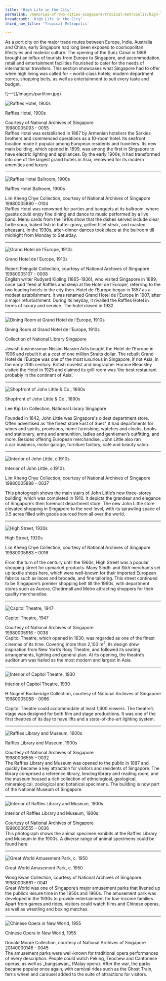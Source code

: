 ```yaml
---
title: 'High Life in the City'
permalink: /memories-of-two-cities-singapore/tropical-metropolis/high-life-in-the-city/
breadcrumb: 'High Life in the City'
third_nav_title: 'Tropical Metropolis'

---
```



As a port city on the major trade routes between Europe, India, Australia and China, early Singapore had long been exposed to cosmopolitan lifestyles and material culture. The opening of the Suez Canal in 1869 brought an influx of tourists from Europe to Singapore, and accommodation, retail and entertainment facilities flourished to cater for the needs of international travellers. This section showcases what Singapore had to offer when high living was called for – world-class hotels, modern department stores, shopping belts, as well as entertainment to suit every taste and budget.

<p></p>
![---](/images/partition.jpg)

![Raffles Hotel, 1900s](/images/Sub2-1-Raffles-Hotel.jpg)
<div class="custom-caption">
<div><p>Raffles Hotel, 1900s</p></div>
<div>Courtesy of National Archives of Singapore</div>
<div>19980005093 - 0055</div>
</div>
Raffles Hotel was established in 1887 by Armenian hoteliers the Sarkies brothers and commenced operations as a 10-room hotel. Its seafront location made it popular among European residents and travellers. Its new main building, which opened in 1899, was among the first in Singapore to have electric lighting and appliances. By the early 1900s, it had transformed into one of the largest grand hotels in Asia, renowned for its modern amenities and luxury. 

<hr>

![Raffles Hotel Ballroom, 1900s](/images/Sub2-2-The-Ballroom-Set-Raffles-Hotel.jpg)
<div class="custom-caption">
<div><p>Raffles Hotel Ballroom, 1900s</p></div>
<div>Lim Kheng Chye Collection, courtesy of National Archives of Singapore</div>
<div>19980005880 - 0104</div>
</div>
Raffles Hotel was renowned for parties and banquets at its ballroom, where guests could enjoy fine dining and dance to music performed by a live band. Menu cards from the 1910s show that the dishes served include clear turtle soup, baked fish in butter gravy, grilled fillet steak, and roasted pheasant. In the 1930s, after-dinner dances took place at the ballroom till midnight from Monday to Saturday.

<hr>

![Grand Hotel de l’Europe, 1910s](/images/Sub2-3-Hotel-De-Europe.jpg)
<div class="custom-caption">
<div><p>Grand Hotel de l’Europe, 1910s</p></div>
<div>Robert Feingold Collection, courtesy of National Archives of Singapore</div>
<div>19980005107 - 0008</div>
</div>
English writer Rudyard Kipling (1865–1936), who visited Singapore in 1889, once said ‘feed at Raffles and sleep at the Hotel de l’Europe’, referring to the two leading hotels in the city then. Hotel de l’Europe began in 1857 as a modest establishment. It was renamed Grand Hotel de l’Europe in 1907, after a major refurbishment. During its heyday, it rivalled the Raffles Hotel in terms of luxury and service. The hotel closed in 1932.

<hr>

![Dining Room at Grand Hotel de l’Europe, 1910s](/images/Sub2-4-Dining-Room.jpg)
<div class="custom-caption">
<div><p>Dining Room at Grand Hotel de l’Europe, 1910s</p></div>
<div>Collection of National Library Singapore</div>
</div>

Jewish businessman Nissim Nassim Adis bought the Hotel de l’Europe in 1906 and rebuilt it at a cost of one million Straits dollar. The rebuilt Grand Hotel de l’Europe was one of the most luxurious in Singapore, if not Asia, in the early 20th century. British novelist and biographer Horace Bleackley visited the Hotel in 1925 and claimed its grill room was ‘the best restaurant probably in the continent of Asia’.

<hr>

![Shopfront of John Little & Co., 1890s](/images/Sub2-5-Raffles-Square.jpg)
<div class="custom-caption">
<div><p>Shopfront of John Little &amp; Co., 1890s</p></div>
<div>Lee Kip Lin Collection, National Library Singapore</div>
</div>

Founded in 1842, John Little was Singapore's oldest department store. Often advertised as ‘the finest store East of Suez’, it had departments for wines and spirits, provisions, home furnishing, watches and clocks, books and stationery, arms and ammunition, ladies and gentlemen’s outfitting, and more. Besides offering European merchandise, John Little also ran a car business, motor garage, furniture factory, café and beauty salon.

<hr>

![Interior of John Little, c.1910s](/images/Sub2-6-Interior-View-John-Little-and-Cos-Premises.jpg)
<div class="custom-caption">
<div><p>Interior of John Little, c.1910s</p></div>
<div>Lim Kheng Chye Collection, courtesy of National Archives of Singapore</div>
<div>19980005888 – 0037</div>
</div>

This photograph shows the main stairs of John Little’s new three-storey building, which was completed in 1910. It depicts the grandeur and elegance of Singapore’s then foremost department store. The new John Little store elevated shopping in Singapore to the next level, with its sprawling space of 3.5 acres filled with goods sourced from all over the world.

<hr>

![High Street, 1920s](/images/Sub2-7-High-Street.jpg)
<div class="custom-caption">
<div><p>High Street, 1920s</p></div>
<div>Lim Kheng Chye Collection, courtesy of National Archives of Singapore</div>
<div>19980005883 – 0016</div>
</div>

From the turn of the century until the 1960s, High Street was a popular shopping street for upmarket products. Many Sindhi and Sikh merchants set up textile shops here, which were well-known for their imported European fabrics such as laces and brocade, and fine tailoring. This street continued to be Singapore’s premier shopping belt till the 1960s, with department stores such as Aurora, Chotirmall and Metro attracting shoppers for their quality merchandise.

<hr>

![Capitol Theatre, 1947](/images/Sub2-8-Capitol-Theatre.jpg)
<div class="custom-caption">
<div><p>Capitol Theatre, 1947</p></div>
<div>Courtesy of National Archives of Singapore</div>
<div>19980005916 - 0038</div>
</div>
Capitol Theatre, which opened in 1930, was regarded as one of the finest cinemas of its time. Covering more than 2,100 m<sup>2</sup>, its design drew inspiration from New York’s Roxy Theatre, and followed its seating arrangements, lighting and general plan. At its opening, the theatre’s auditorium was hailed as the most modern and largest in Asia.

<hr>

![Interior of Capitol Theatre, 1930](/images/Sub2-9.jpg)
<div class="custom-caption">
<div><p>Interior of Capitol Theatre, 1930</p></div>
<div>H Nugent Buckeridge Collection, courtesy of National Archives of Singapore</div>
<div>19980005088 - 0066</div>
</div>

Capitol Theatre could accommodate at least 1,600 viewers. The theatre’s stage was designed for both film and stage productions. It was one of the first theatres of its day to have lifts and a state-of-the-art lighting system.

<hr>

![Raffles Library and Museum, 1900s](/images/Sub2-10-Raffles-Museum.jpg)
<div class="custom-caption">
<div><p>Raffles Library and Museum, 1900s</p></div>
<div>Courtesy of National Archives of Singapore</div>
<div>19980006555 – 0032</div>
</div>
The Raffles Library and Museum was opened to the public in 1887 and quickly became a key attraction for visitors and residents of Singapore. The library comprised a reference library, lending library and reading room, and the museum housed a rich collection of ethnological, geological, mineralogical, zoological and botanical specimens. The building is now part of the National Museum of Singapore.

<hr>

![Interior of Raffles Library and Museum, 1900s](/images/Sub2-11-Raffles-Museum-Interior.jpg)
<div class="custom-caption">
<div><p>Interior of Raffles Library and Museum, 1900s</p></div>
<div>Courtesy of National Archives of Singapore</div>
<div>19980006555 – 0036</div>
</div>
This photograph shows the animal specimen exhibits at the Raffles Library and Museum in the 1900s. A diverse range of animal specimens could be found here.

<hr>

![Great World Amusement Park, c. 1950](/images/Sub2-12-Great-World.jpg)
<div class="custom-caption">
<div><p>Great World Amusement Park, c. 1950</p></div>
<div>Wong Kwan Collection, courtesy of National Archives of Singapore.</div>
<div>19980005861 - 0041</div>
</div>
Great World was one of Singapore’s major amusement parks that livened up the public’s leisure time in the 1950s and 1960s. The amusement park was developed in the 1930s to provide entertainment for low-income families. Apart from games and rides, visitors could watch films and Chinese operas, as well as wrestling and boxing matches.

<hr>

![Chinese Opera in New World, 1955](/images/Sub2-13.jpg)
<div class="custom-caption">
<div><p>Chinese Opera in New World, 1955</p></div>
<div>Donald Moore Collection, courtesy of National Archives of Singapore</div>
<div>20140000146 - 0045</div>
</div>
The amusement parks were well-known for traditional opera performances of every description. People could watch Peking, Teochew and Cantonese operas, as well as _bangsawan_ (Malay opera). After the war, the parks became popular once again, with carnival rides such as the Ghost Train, ferris wheel and carousel added to the suite of attractions for visitors.
